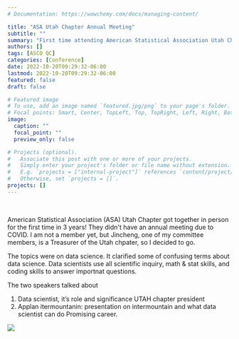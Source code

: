 ```yaml
---
# Documentation: https://wowchemy.com/docs/managing-content/

title: "ASA Utah Chapter Annual Meeting"
subtitle: ""
summary: "First time attending American Statistical Association Utah Chapter meeting as a Ph.D. student"
authors: []
tags: [ASCO QC]
categories: [Conference]
date: 2022-10-20T09:29:32-06:00
lastmod: 2022-10-20T09:29:32-06:00
featured: false
draft: false

# Featured image
# To use, add an image named `featured.jpg/png` to your page's folder.
# Focal points: Smart, Center, TopLeft, Top, TopRight, Left, Right, BottomLeft, Bottom, BottomRight.
image:
  caption: ""
  focal_point: ""
  preview_only: false

# Projects (optional).
#   Associate this post with one or more of your projects.
#   Simply enter your project's folder or file name without extension.
#   E.g. `projects = ["internal-project"]` references `content/project/deep-learning/index.md`.
#   Otherwise, set `projects = []`.
projects: []
---
```


<br>

American Statistical Association (ASA) Utah Chapter got together in person for the first time in 3 years! They didn't have an annual meeting due to COVID. I am not a member yet, but Jincheng, one of my committee members, is a Treasurer of the Utah chpater, so I decided to go. 

The topics were on data science. It clarified some of confusing terms about data science. Data scientists use all scientific inquiry, math & stat skills, and coding skills to answer importnat questions.

The two speakers talked about 
1. Data scientist, it’s role and significance UTAH chapter president
2. Applan itermountanin: presentation on intermountain and what data scientist can do
Promising career.

![](/ASA.jpg)